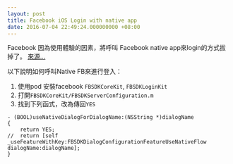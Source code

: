 ```yaml
---
layout: post
title: Facebook iOS Login with native app
date: 2016-07-04 22:49:24.000000000 +08:00
---
```

Facebook 因為使用體驗的因素，將呼叫 Facebook native app來login的方式拔掉了。
[來源...][ref-fb-remove-native-login]

以下說明如何呼叫Native FB來進行登入：

1. 使用pod 安裝facebook `FBSDKCoreKit`, `FBSDKLoginKit`
2. 打開`FBSDKCoreKit/FBSDKServerConfiguration.m`
3. 找到下列函式，改為傳回`YES`

```objc
- (BOOL)useNativeDialogForDialogName:(NSString *)dialogName
{
    return YES;
//  return [self _useFeatureWithKey:FBSDKDialogConfigurationFeatureUseNativeFlow dialogName:dialogName];
}
```

[ref-fb-remove-native-login]: http://stackoverflow.com/a/32621036
